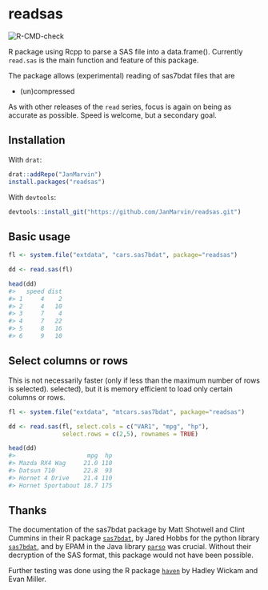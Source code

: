 
# readsas

<!-- badges: start -->

![R-CMD-check](https://github.com/JanMarvin/readspss/workflows/R-CMD-check/badge.svg)
<!-- badges: end -->

R package using Rcpp to parse a SAS file into a data.frame(). Currently
`read.sas` is the main function and feature of this package.

The package allows (experimental) reading of sas7bdat files that are

- (un)compressed

As with other releases of the `read` series, focus is again on being as
accurate as possible. Speed is welcome, but a secondary goal.

## Installation

With `drat`:

``` r
drat::addRepo("JanMarvin")
install.packages("readsas")
```

With `devtools`:

``` r
devtools::install_git("https://github.com/JanMarvin/readsas.git")
```

## Basic usage

``` r
fl <- system.file("extdata", "cars.sas7bdat", package="readsas")

dd <- read.sas(fl)

head(dd)
#>   speed dist
#> 1     4    2
#> 2     4   10
#> 3     7    4
#> 4     7   22
#> 5     8   16
#> 6     9   10
```

## Select columns or rows

This is not necessarily faster (only if less than the maximum number of
rows is selected). selected), but it is memory efficient to load only
certain columns or rows.

``` r
fl <- system.file("extdata", "mtcars.sas7bdat", package="readsas")

dd <- read.sas(fl, select.cols = c("VAR1", "mpg", "hp"),
               select.rows = c(2,5), rownames = TRUE)

head(dd)
#>                    mpg  hp
#> Mazda RX4 Wag     21.0 110
#> Datsun 710        22.8  93
#> Hornet 4 Drive    21.4 110
#> Hornet Sportabout 18.7 175
```

## Thanks

The documentation of the sas7bdat package by Matt Shotwell and Clint
Cummins in their R package
[`sas7bdat`](https://github.com/BioStatMatt/sas7bdat), by Jared Hobbs
for the python library
[`sas7bdat`](https://bitbucket.org/jaredhobbs/sas7bdat/src/master/), and
by EPAM in the Java library [`parso`](https://github.com/epam/parso) was
crucial. Without their decryption of the SAS format, this package would
not have been possible.

Further testing was done using the R package
[`haven`](https://github.com/tidyverse/haven) by Hadley Wickam and Evan
Miller.
